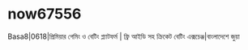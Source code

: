 # now67556
Basa8|0618|প্রিমিয়ার গেমিং ও বেটিং প্ল্যাটফর্ম | ফ্রি আইডি সহ ক্রিকেট বেটিং এক্সচেঞ্জ|বাংলাদেশে জুয়া
